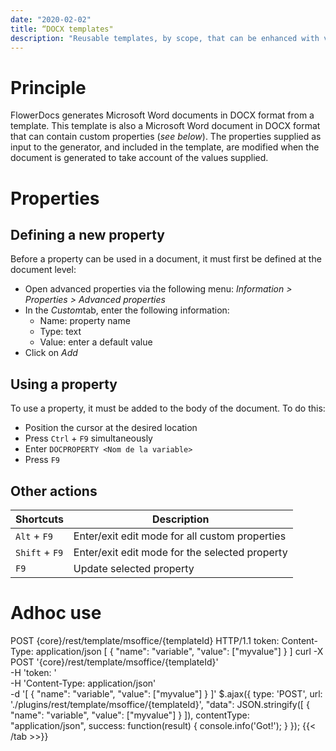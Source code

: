 ```yaml
---
date: "2020-02-02"
title: “DOCX templates"
description: "Reusable templates, by scope, that can be enhanced with variables"
---
```



# Principle
FlowerDocs generates Microsoft Word documents in DOCX format from a template.
This template is also a Microsoft Word document in DOCX format that can contain custom properties (*see below*).
The properties supplied as input to the generator, and included in the template, are modified when the document is generated to take account of the values supplied.

# Properties

## Defining a new property

Before a property can be used in a document, it must first be defined at the document level:  

* Open advanced properties via the following menu: *Information > Properties > Advanced properties*
* In the *Custom*tab, enter the following information: 
    * Name: property name
    * Type: text 
    * Value: enter a default value 
* Click on *Add*

## Using a property

To use a property, it must be added to the body of the document. To do this: 

* Position the cursor at the desired location
* Press `Ctrl` + `F9` simultaneously
* Enter `DOCPROPERTY <Nom de la variable>`
* Press `F9`


## Other actions

|Shortcuts| Description|
|---|---|
|`Alt` + `F9`|Enter/exit edit mode for all custom properties|
|`Shift` + `F9`|Enter/exit edit mode for the selected property|
|`F9`|Update selected property|


# Adhoc use



POST {core}/rest/template/msoffice/{templateId} HTTP/1.1
token:  <token>
Content-Type: application/json
[
    {
        "name": "variable",
        "value": ["myvalue"]
    }
]
curl -X POST '{core}/rest/template/msoffice/{templateId}' \
-H 'token: <token>' \
-H 'Content-Type: application/json' \
-d '[
    {
        "name": "variable",
        "value": ["myvalue"]
    }
]'
$.ajax({
    type: 'POST',
    url: './plugins/rest/template/msoffice/{templateId}',
    "data": JSON.stringify([
        {
            "name": "variable",
            "value": ["myvalue"]
        }
    ]),
    contentType: "application/json",
	success: function(result) { console.info('Got!'); }
});
{{< /tab >>}}
